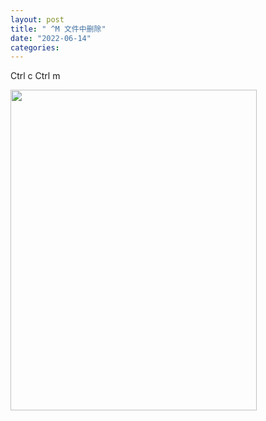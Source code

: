 ```yaml
---
layout: post
title: " ^M 文件中删除"
date: "2022-06-14"
categories: 
---
```

<p>Ctrl c Ctrl m</p>
<p><img height="513" src="/uploads/ckeditor/pictures/19/image-20220614154642-1.png" width="394" /></p>
